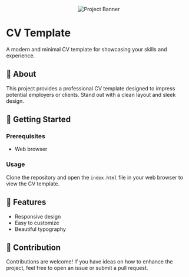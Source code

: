 <p align="center">
  <img src="https://cdn.discordapp.com/attachments/1115280542087249980/1230943390527389717/Cv-template-ss.png?ex=6635285e&is=6622b35e&hm=0eb6b584763a8e762882b41b2caae826eede406f6fe6f31dbc8666d73ccadd4e&" alt="Project Banner">
</p>

# CV Template

A modern and minimal CV template for showcasing your skills and experience.

## 📄 About

This project provides a professional CV template designed to impress potential employers or clients. Stand out with a clean layout and sleek design.

## 🚀 Getting Started

### Prerequisites

- Web browser

### Usage

Clone the repository and open the `index.html` file in your web browser to view the CV template.

## 🎨 Features

- Responsive design
- Easy to customize
- Beautiful typography

## 🤝 Contribution

Contributions are welcome! If you have ideas on how to enhance the project, feel free to open an issue or submit a pull request.
